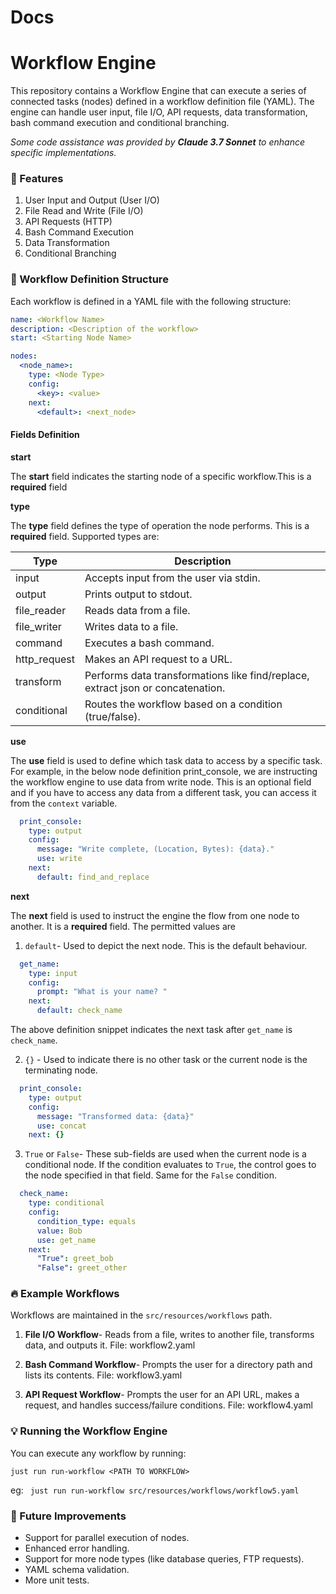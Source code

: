 # Docs

# Workflow Engine
This repository contains a Workflow Engine that can execute a series of connected tasks (nodes) defined in a workflow definition file (YAML). The engine can handle user input, file I/O, API requests, data transformation, bash command execution and conditional branching.

*Some code assistance was provided by **Claude 3.7 Sonnet** to enhance specific implementations.*

### 🚀 Features
1. User Input and Output (User I/O)
2. File Read and Write (File I/O)
3. API Requests (HTTP)
4. Bash Command Execution
5. Data Transformation
6. Conditional Branching

### 📜 Workflow Definition Structure
Each workflow is defined in a YAML file with the following structure:

```yaml
name: <Workflow Name>
description: <Description of the workflow>
start: <Starting Node Name>

nodes:
  <node_name>:
    type: <Node Type>
    config:
      <key>: <value>
    next:
      <default>: <next_node> 
```
#### Fields Definition
**start**

The **start** field indicates the starting node of a specific workflow.This is a **required** field

**type** 

The **type** field defines the type of operation the node performs. This is a **required** field. Supported types are:

| Type          | Description                                                                     |
|--------------|---------------------------------------------------------------------------------|
| input        | Accepts input from the user via stdin.                                          |
| output       | Prints output to stdout.                                                        |
| file_reader  | Reads data from a file.                                                         |
| file_writer  | Writes data to a file.                                                          |
| command      | Executes a bash command.                                                        |
| http_request | Makes an API request to a URL.                                                  |
| transform    | Performs data transformations like find/replace, extract json or concatenation. |
| conditional  | Routes the workflow based on a condition (true/false).                          |

**use**

The **use** field is used to define which task data to access by a specific task. For example, in the below node definition print_console, we are instructing the workflow engine to use data from write node. This is an optional field and if you have to access any data from a different task, you can access it from the `context` variable.
```yaml
  print_console:
    type: output
    config:
      message: "Write complete, (Location, Bytes): {data}."
      use: write
    next:
      default: find_and_replace
```

**next**

The **next** field is used to instruct the engine the flow from one node to another. It is a **required** field. The permitted values are
1. `default`- Used to depict the next node. This is the default behaviour.
```yaml
  get_name:
    type: input
    config:
      prompt: "What is your name? "
    next:
      default: check_name
```
The above definition snippet indicates the next task after `get_name` is `check_name`.

2. `{}` - Used to indicate there is no other task or the current node is the terminating node.
```yaml
  print_console:
    type: output
    config:
      message: "Transformed data: {data}"
      use: concat
    next: {}
```
3. `True` or `False`- These sub-fields are used when the current node is a conditional node. If the condition evaluates to `True`, the control goes to the node specified in that field. Same for the `False` condition.
```yaml
  check_name:
    type: conditional
    config:
      condition_type: equals
      value: Bob
      use: get_name
    next:
      "True": greet_bob
      "False": greet_other
```

### 🔥 Example Workflows
Workflows are maintained in the `src/resources/workflows` path.
1. **File I/O Workflow**-
Reads from a file, writes to another file, transforms data, and outputs it. 
File: workflow2.yaml

2. **Bash Command Workflow**-
Prompts the user for a directory path and lists its contents. File: workflow3.yaml

3. **API Request Workflow**-
Prompts the user for an API URL, makes a request, and handles success/failure conditions. File: workflow4.yaml

### 💡 Running the Workflow Engine
You can execute any workflow by running:
```commandline
just run run-workflow <PATH TO WORKFLOW>

```
eg: ``
just run run-workflow src/resources/workflows/workflow5.yaml``

### 📜 Future Improvements
 - Support for parallel execution of nodes.
 - Enhanced error handling.
 - Support for more node types (like database queries, FTP requests).
 - YAML schema validation.
 - More unit tests.




